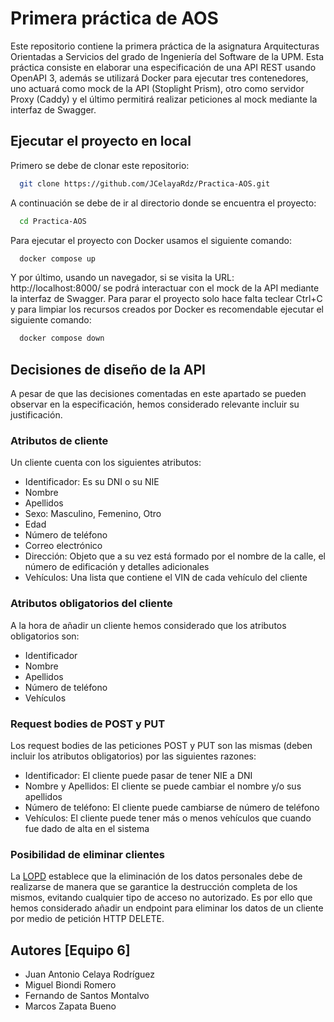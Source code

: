 
# Primera práctica de AOS

Este repositorio contiene la primera práctica de la asignatura Arquitecturas Orientadas a Servicios
del grado de Ingeniería del Software de la UPM. Esta práctica consiste en elaborar una especificación de una API
REST usando OpenAPI 3, además se utilizará Docker para ejecutar tres contenedores, uno actuará
como mock de la API (Stoplight Prism), otro como servidor Proxy (Caddy) y el último permitirá
realizar peticiones al mock mediante la interfaz de Swagger.

## Ejecutar el proyecto en local

Primero se debe de clonar este repositorio:

```bash
  git clone https://github.com/JCelayaRdz/Practica-AOS.git
```

A continuación se debe de ir al directorio donde se encuentra el proyecto:

```bash
  cd Practica-AOS
```

Para ejecutar el proyecto con Docker usamos el siguiente comando:

```bash
  docker compose up
```

Y por último, usando un navegador, si se visita la URL: http://localhost:8000/ 
se podrá interactuar con el mock de la API mediante la interfaz de Swagger.
Para parar el proyecto solo hace falta teclear Ctrl+C y para limpiar los recursos creados
por Docker es recomendable ejecutar el siguiente comando:

```bash
  docker compose down
```


## Decisiones de diseño de la API

A pesar de que las decisiones comentadas en este apartado
se pueden observar en la especificación, hemos considerado relevante
incluir su justificación.

### Atributos de cliente

Un cliente cuenta con los siguientes atributos:
* Identificador: Es su DNI o su NIE
* Nombre
* Apellidos
* Sexo: Masculino, Femenino, Otro
* Edad
* Número de teléfono
* Correo electrónico
* Dirección: Objeto que a su vez está formado por el nombre de la calle, el número de edificación y detalles adicionales
* Vehículos: Una lista que contiene el VIN de cada vehículo del cliente

### Atributos obligatorios del cliente

A la hora de añadir un cliente hemos considerado que los atributos obligatorios son:
* Identificador
* Nombre
* Apellidos
* Número de teléfono
* Vehículos

### Request bodies de POST y PUT

Los request bodies de las peticiones POST y PUT son las mismas (deben incluir los atributos obligatorios)
por las siguientes razones:

* Identificador: El cliente puede pasar de tener NIE a DNI
* Nombre y Apellidos: El cliente se puede cambiar el nombre y/o sus apellidos
* Número de teléfono: El cliente puede cambiarse de número de teléfono
* Vehículos: El cliente puede tener más o menos vehículos que cuando fue dado de alta en el sistema


### Posibilidad de eliminar clientes

La [LOPD](https://www.boe.es/buscar/doc.php?id=BOE-A-2018-16673) establece que la eliminación de los datos personales 
debe de realizarse de manera que se garantice la destrucción completa de los mismos, evitando cualquier tipo de acceso 
no autorizado. Es por ello que hemos considerado añadir un endpoint para eliminar los datos de un cliente por medio de
petición HTTP DELETE.

## Autores [Equipo 6]

- Juan Antonio Celaya Rodríguez
- Miguel Biondi Romero
- Fernando de Santos Montalvo
- Marcos Zapata Bueno

